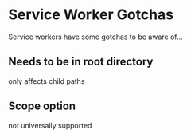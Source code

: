 # Service Worker Gotchas

Service workers have some gotchas to be aware of…

## Needs to be in root directory

only affects child paths

## Scope option

not universally supported